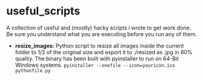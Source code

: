 # useful_scripts
A collection of useful and (mostly) hacky scripts i wrote to get work done. Be sure you understand what you are executing before you run any of them.

 - **resize_images:** Python script to resize all images inside the current folder to 1/2 of the original size and export it to ./resized as .jpg in 80% quality. 
 The binary has been built with pyinstaller to run on 64-Bit Windows systems.
 ```pyinstaller --onefile --icon=youricon.ico pythonfile.py```
